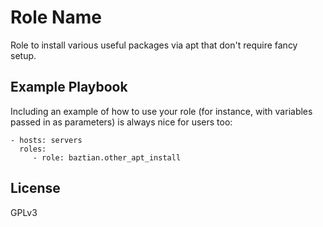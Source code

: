 Role Name
=========

Role to install various useful packages via apt that don't require
fancy setup.

Example Playbook
----------------

Including an example of how to use your role (for instance, with variables passed in as parameters) is always nice for users too:

    - hosts: servers
      roles:
         - role: baztian.other_apt_install

License
-------

GPLv3
